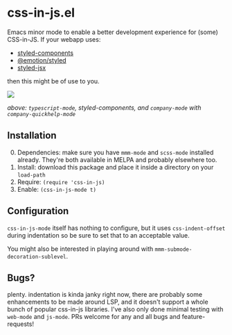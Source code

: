 # css-in-js.el
Emacs minor mode to enable a better development experience for (some) CSS-in-JS.  If your webapp uses:

- [styled-components](https://styled-components.com/)
- [@emotion/styled](https://emotion.sh/docs/styled)
- [styled-jsx](https://github.com/vercel/styled-jsx)

then this might be of use to you.

![](https://repository-images.githubusercontent.com/303042672/e47cad80-0bbe-11eb-8ed2-bb0f150617c5)

_above: `typescript-mode`, styled-components, and `company-mode` with `company-quickhelp-mode`_

## Installation

0. Dependencies: make sure you have `mmm-mode` and `scss-mode` installed already.  They're both available in MELPA and probably elsewhere too.
1. Install:  download this package and place it inside a directory on your `load-path`
2. Require:  `(require 'css-in-js)`
3. Enable: `(css-in-js-mode t)`

## Configuration

`css-in-js-mode` itself has nothing to configure, but it uses `css-indent-offset` during indentation so be sure to set that to an acceptable value.

You might also be interested in playing around with `mmm-submode-decoration-sublevel`.

## Bugs?

plenty.  indentation is kinda janky right now, there are probably some enhancements to be made around LSP, and it doesn't support a whole bunch of popular css-in-js libraries.  I've also only done minimal testing with `web-mode` and `js-mode`.  PRs welcome for any and all bugs and feature-requests!
